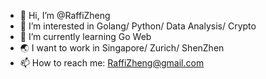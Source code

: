 - 👋 Hi, I’m @RaffiZheng
- 👀 I’m interested in Golang/ Python/ Data Analysis/ Crypto
- 🌱 I’m currently learning Go Web
- 🌏 I want to work in Singapore/ Zurich/ ShenZhen
- 📫 How to reach me: RaffiZheng@gmail.com

<!---
RaffiZheng/RaffiZheng is a ✨ special ✨ repository because its `README.md` (this file) appears on your GitHub profile.
You can click the Preview link to take a look at your changes.
--->
